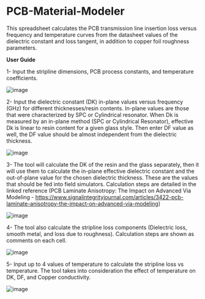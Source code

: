 # PCB-Material-Modeler
This spreadsheet calculates the PCB transmission line insertion loss versus frequency and temperature curves from the datasheet values of the dielectric constant and loss tangent, in addition to copper foil roughness parameters.

**User Guide**

1- Input the stripline dimensions, PCB process constants, and temperature coefficients.

![image](https://github.com/user-attachments/assets/88ebbb7f-f7b8-4cb0-b2f4-07aa9bbcc074)

2- Input the dielectric constant (DK) in-plane values versus frequency (GHz) for different thicknesses/resin contents. In-plane values are those that were characterized by SPC or Cylindrical resonator. When Dk is measured by an in-plane method (SPC or Cylindrical Resonator), effective Dk is linear to resin content for a given glass style. Then enter DF value as well, the DF value should be almost independent from the dielectric thickness.	

![image](https://github.com/user-attachments/assets/a4ff7e3b-5cc5-4ef5-b7b7-f624a6e8245b)

3- The tool will calculate the DK of the resin and the glass separately, then it will use them to calculate the in-plane effective dielectric constant and the out-of-plane value for the chosen dielectric thickness. These are the values that should be fed into field simulators. Calculation steps are detailed in the linked reference (PCB Laminate Anisotropy: The Impact on Advanced Via Modeling - https://www.signalintegrityjournal.com/articles/3422-pcb-laminate-anisotropy-the-impact-on-advanced-via-modeling)					

![image](https://github.com/user-attachments/assets/84787e3b-f191-4004-af9a-e67df1a4f00a)

4- The tool also calculate the stripline loss components (Dielectric loss, smooth metal, and loss due to roughness). Calculation steps are shown as comments on each cell.
    
![image](https://github.com/user-attachments/assets/37f45365-1161-4593-8bf9-89a0078f30f1)

5- Input up to 4 values of temperature to calculate the stripline loss vs temperature.
The tool takes into consideration the effect of temperature on DK, DF, and Copper conductivity.

![image](https://github.com/user-attachments/assets/f0e86406-c4d5-44c8-933e-87857968d76c)

